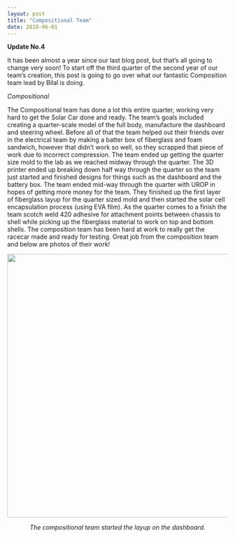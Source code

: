 ```yaml
---
layout: post
title: "Compositional Team"
date: 2018-06-01
---
```


<b>Update No.4</b>

It has been almost a year since our last blog post, but that’s all going to change very soon! To start off the third quarter of the second year of our team’s creation, this post is going to go over what our fantastic Composition team lead by Bilal is doing.

<!--more-->
 
<i>Compositional</i>

The Compositional team has done a lot this entire quarter, working very hard to get the Solar Car done and ready. The team’s goals included creating a quarter-scale model of the full body, manufacture the dashboard and steering wheel. Before all of that the team helped out their friends over in the electrical team by making a batter box of fiberglass and foam sandwich, however that didn’t work so well, so they scrapped that piece of work due to incorrect compression. The team ended up getting the quarter size mold to the lab as we reached midway through the quarter. The 3D printer ended up breaking down half way through the quarter so the team just started and finished designs for things such as the dashboard and the battery box. The team ended mid-way through the quarter with UROP in hopes of getting more money for the team. They finished up the first layer of fiberglass layup for the quarter sized mold and then started the solar cell encapsulation process (using EVA film). As the quarter comes to a finish the team scotch weld 420 adhesive for attachment points between chassis to shell while picking up the fiberglass material to work on top and bottom shells. The composition team has been hard at work to really get the racecar made and ready for testing. Great job from the composition team and below are photos of their work!

<p align="center">
<img src="{{site.url}}/Pictures/blogpost/Composition/composition_picture_2.JPG" width="600">
</p>
<p align="center">
<i>The compositional team started the layup on the dashboard.</i>
</p>
